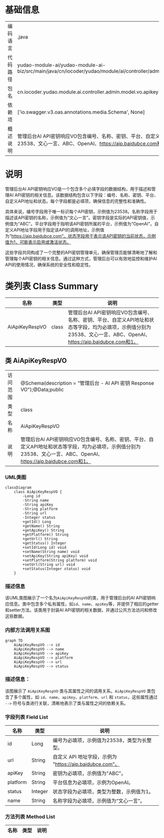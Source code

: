 # 基础信息

|      |      |
|------|------|
| 编码语言 | .java |
| 代码路径 | yudao-module-ai/yudao-module-ai-biz/src/main/java/cn/iocoder/yudao/module/ai/controller/admin/model/vo/apikey/AiApiKeyRespVO.java |
| 包名 | cn.iocoder.yudao.module.ai.controller.admin.model.vo.apikey |
| 依赖项 | ['io.swagger.v3.oas.annotations.media.Schema', None] |
| 概述说明 | 管理后台AI API密钥响应VO包含编号、名称、密钥、平台、自定义API地址和状态等必填字段，示例值为23538、文心一言、ABC、OpenAI、https://aip.baidubce.com和1。 |

# 说明

管理后台AI API密钥响应VO是一个包含多个必填字段的数据结构，用于描述和管理AI API密钥的相关信息。该数据结构包含以下字段：编号、名称、密钥、平台、自定义API地址和状态。每个字段都是必填项，确保信息的完整性和准确性。

具体来说，编号字段用于唯一标识每个API密钥，示例值为23538。名称字段用于描述该API密钥的名称，示例值为“文心一言”。密钥字段是实际的API密钥值，示例值为“ABC”。平台字段用于指明该API密钥所属的平台，示例值为“OpenAI”。自定义API地址字段用于指定该API的调用地址，示例值为“https://aip.baidubce.com”。状态字段用于表示该API密钥的当前状态，示例值为1，可能表示启用或激活状态。

这些字段共同构成了一个完整的API密钥管理单元，确保管理员能够清晰地了解和管理每个API密钥的相关信息。通过这种方式，管理后台可以有效地监控和维护AI API的使用情况，确保系统的安全性和稳定性。

# 类列表 Class Summary

| 名称   | 类型  | 说明 |
|-------|------|-------------|
| AiApiKeyRespVO | class | 管理后台AI API密钥响应VO包含编号、名称、密钥、平台、自定义API地址和状态等字段，均为必填项，示例值分别为23538、文心一言、ABC、OpenAI、https://aip.baidubce.com和1。 |



## 类 AiApiKeyRespVO

|      |      |
|------|------|
| 访问范围 | @Schema(description = "管理后台 - AI API 密钥 Response VO");@Data;public |
| 类型 | class |
| 名称 | AiApiKeyRespVO |
| 说明 | 管理后台AI API密钥响应VO包含编号、名称、密钥、平台、自定义API地址和状态等字段，均为必填项，示例值分别为23538、文心一言、ABC、OpenAI、https://aip.baidubce.com和1。 |


### UML类图

```mermaid
classDiagram
    class AiApiKeyRespVO {
        -Long id
        -String name
        -String apiKey
        -String platform
        -String url
        -Integer status
        +getId() Long
        +getName() String
        +getApiKey() String
        +getPlatform() String
        +getUrl() String
        +getStatus() Integer
        +setId(Long id) void
        +setName(String name) void
        +setApiKey(String apiKey) void
        +setPlatform(String platform) void
        +setUrl(String url) void
        +setStatus(Integer status) void
    }
```

### 描述信息
该UML类图展示了一个名为`AiApiKeyRespVO`的类，用于管理后台的AI API密钥响应信息。类中包含多个私有属性，如`id`、`name`、`apiKey`等，并提供了相应的getter和setter方法。该类用于封装AI API密钥的相关数据，并通过公共方法访问和修改这些数据。


### 内部方法调用关系图

```mermaid
graph TD
    AiApiKeyRespVO --> id
    AiApiKeyRespVO --> name
    AiApiKeyRespVO --> apiKey
    AiApiKeyRespVO --> platform
    AiApiKeyRespVO --> url
    AiApiKeyRespVO --> status
```

### 描述信息：
该图展示了 `AiApiKeyRespVO` 类与其属性之间的调用关系。`AiApiKeyRespVO` 类包含了多个属性，如 `id`、`name`、`apiKey`、`platform`、`url` 和 `status`，这些属性通过 `-->` 符号与类进行关联，清晰地表示了类与属性之间的依赖关系。

### 字段列表 Field List

| 名称  | 类型  | 说明 |
|-------|-------|------|
| id | Long | 编号为必填项，示例值为23538，类型为长整型。 |
| url | String | 自定义 API 地址字段，示例为 "https://aip.baidubce.com"。 |
| apiKey | String | 密钥为必填项，示例值为"ABC"。 |
| platform | String | 平台信息为必填项，示例为OpenAI。 |
| status | Integer | 状态字段为必填项，类型为整数，示例值为1。 |
| name | String | 名称字段为必填项，示例值为“文心一言”。 |

### 方法列表 Method List

| 名称  | 类型  | 说明 |
|-------|-------|------|




